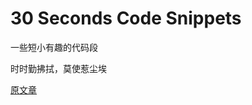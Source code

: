 # 30 Seconds Code Snippets

一些短小有趣的代码段

时时勤拂拭，莫使惹尘埃

[原文章](https://mp.weixin.qq.com/s/rxap0bUy-AWoG4Ttzm9lIw)
